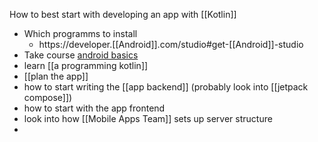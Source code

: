 How to best start with developing an app with [[Kotlin]]

- Which programms to install
	- https://developer.[[Android]].com/studio#get-[[Android]]-studio
- Take course [android basics](https://developer.android.com/courses/android-basics-compose/course)
- learn [[a programming kotlin]]
- [[plan the app]]
- how to start writing the [[app backend]] (probably look into [[jetpack compose]])
- how to start with the app frontend
- look into how [[Mobile Apps Team]] sets up server structure
- 